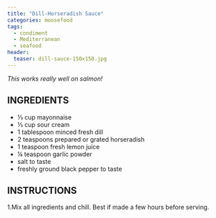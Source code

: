 ```yaml
---
title: "Dill-Horseradish Sauce"
categories: moosefood
tags: 
  - condiment
  - Mediterranean
  - seafood
header:
  teaser: dill-sauce-150x150.jpg
---
```

*This works really well on salmon!*

## INGREDIENTS
* ⅓ cup mayonnaise
* ⅓ cup sour cream
* 1 tablespoon minced fresh dill
* 2 teaspoons prepared or grated horseradish
* 1 teaspoon fresh lemon juice
* ¼ teaspoon garlic powder
* salt to taste
* freshly ground black pepper to taste

## INSTRUCTIONS
1.Mix all ingredients and chill. Best if made a few hours before serving.
